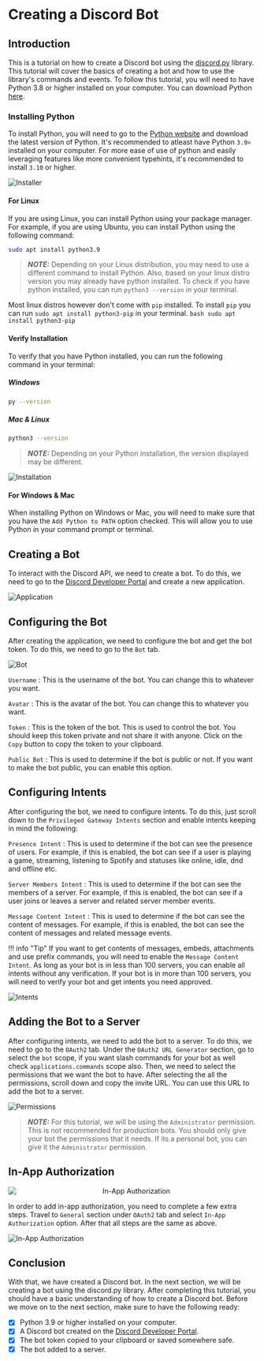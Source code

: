 # Creating a Discord Bot

## Introduction

This is a tutorial on how to create a Discord bot using the [discord.py](https://discordpy.readthedocs.io/en/latest/) library. This tutorial will cover the basics of creating a bot and how to use the library's commands and events. To follow this tutorial, you will need to have Python 3.8 or higher installed on your computer. You can download Python [here](https://www.python.org/downloads/).

### Installing Python

To install Python, you will need to go to the [Python website](https://www.python.org/downloads/) and download the latest version of Python. It's recommended to atleast have Python `3.9>` installed on your computer. For more ease of use of python and easily leveraging features like more convenient typehints, it's recommended to install `3.10` or higher.

![Installer](assets/python.png)

#### For Linux

If you are using Linux, you can install Python using your package manager. For example, if you are using Ubuntu, you can install Python using the following command:

```bash
sudo apt install python3.9
```

> **_NOTE:_**
    Depending on your Linux distribution, you may need to use a different command to install Python. Also, based on your linux distro version you may already have python installed. To check if you have python installed, you can run `python3 --version` in your terminal.  

Most linux distros however don't come with `pip` installed. To install `pip` you can run `sudo apt install python3-pip` in your terminal.
    ```bash
    sudo apt install python3-pip
    ```

#### Verify Installation

To verify that you have Python installed, you can run the following command in your terminal:

##### Windows

```bash
py --version
```
##### Mac & Linux

```bash
python3 --version
```

> **_NOTE:_**
    Depending on your Python installation, the version displayed may be different.

![Installation](assets/installation.png)

#### For Windows & Mac

When installing Python on Windows or Mac, you will need to make sure that you have the `Add Python to PATH` option checked. This will allow you to use Python in your command prompt or terminal.

## Creating a Bot

To interact with the Discord API, we need to create a bot. To do this, we need to go to the [Discord Developer Portal](https://discord.com/developers/applications) and create a new application.

![Application](assets/application.png)

## Configuring the Bot

After creating the application, we need to configure the bot and get the bot token. To do this, we need to go to the `Bot` tab.

![Bot](assets/bot.png)

`Username`
:   This is the username of the bot. You can change this to whatever you want.

`Avatar`
:   This is the avatar of the bot. You can change this to whatever you want.

`Token`
:   This is the token of the bot. This is used to control the bot. You should keep this token private and not share it with anyone. Click on the `Copy` button to copy the token to your clipboard.

`Public Bot`
:   This is used to determine if the bot is public or not. If you want to make the bot public, you can enable this option.

## Configuring Intents

After configuring the bot, we need to configure intents. To do this, just scroll down to the `Privileged Gateway Intents` section and enable intents keeping in mind the following:

`Presence Intent`
:   This is used to determine if the bot can see the presence of users. For example, if this is enabled, the bot can see if a user is playing a game, streaming, listening to Spotify and statuses like online, idle, dnd and offline etc.

`Server Members Intent`
:   This is used to determine if the bot can see the members of a server. For example, if this is enabled, the bot can see if a user joins or leaves a server and related server member events.

`Message Content Intent`
:   This is used to determine if the bot can see the content of messages. For example, if this is enabled, the bot can see the content of messages and related message events.

!!! info "Tip"
    If you want to get contents of messages, embeds, attachments and use prefix commands, you will need to enable the `Message Content Intent`. As long as your bot is in less than 100 servers, you can enable all intents without any verification. If your bot is in more than 100 servers, you will need to verify your bot and get intents you need approved.

![Intents](assets/intents.png)

## Adding the Bot to a Server

After configuring intents, we need to add the bot to a server. To do this, we need to go to the `OAuth2` tab. Under the `OAuth2 URL Generator` section, go to select the `bot` scope, if you want slash commands for your bot as well check `applications.commands` scope also. Then, we need to select the permissions that we want the bot to have. After selecting the all the permissions, scroll down and copy the invite URL. You can use this URL to add the bot to a server.

![Permissions](assets/permissions.png)

> **_NOTE:_**
    For this tutorial, we will be using the `Administrator` permission. This is not recommended for production bots. You should only give your bot the permissions that it needs. If its a personal bot, you can give it the `Administrator` permission.

## In-App Authorization

<div style="text-align:center">
  <img src="assets/tutorial_bot.png" alt="In-App Authorization" style="display:block; margin:0 auto;">
</div>

In order to add in-app authorization, you need to complete a few extra steps. Travel to `General` section under `OAuth2` tab and select `In-App Authorization` option. After that all steps are the same as above.

![In-App Authorization](assets/in_app_authorization.png)

## Conclusion

With that, we have created a Discord bot. In the next section, we will be creating a bot using the discord.py library. After completing this tutorial, you should have a basic understanding of how to create a Discord bot.
Before we move on to the next section, make sure to have the following ready:

- [x] Python 3.9 or higher installed on your computer.
- [x] A Discord bot created on the [Discord Developer Portal](https://discord.com/developers/applications).
- [x] The bot token copied to your clipboard or saved somewhere safe.
- [x] The bot added to a server.
